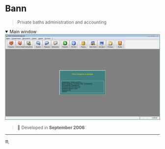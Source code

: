 # Bann #

> Private baths administration and accounting

<details open>
  <summary>Main window</summary>
  <div align="center">
    <img max-width="720px" max-height="477px" src="assets/img/bann-001-main-window.png" />
  </div>
</details>

> :calendar: Developed in **September 2006**

---

:scorpius:
